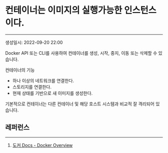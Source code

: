 # 컨테이너는 이미지의 실행가능한 인스턴스이다.
---
생성일시: 2022-09-20 22:00

Docker API 또는 CLI를 사용하여 컨테이너를 생성, 시작, 중지, 이동 또는 삭제할 수 있습니다.

컨테이너의 기능
- 하나 이상의 네트워크를 연결한다.
- 스토리지를 연결한다.
- 현재 상태를 기반으로 새 이미지를 생성한다.

기본적으로 컨테이너는 다른 컨테이너 및 해당 호스트 시스템과 비교적 잘 격리되어 있습니다.

## 레퍼런스
---
1. [도커 Docs - Docker Overview](https://docs.docker.com/get-started/overview/)
